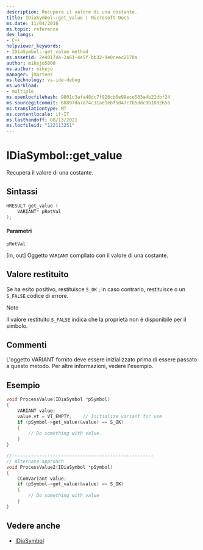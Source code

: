 ```yaml
---
description: Recupera il valore di una costante.
title: IDiaSymbol::get_value | Microsoft Docs
ms.date: 11/04/2016
ms.topic: reference
dev_langs:
- C++
helpviewer_keywords:
- IDiaSymbol::get_value method
ms.assetid: 2e40174a-2a61-4e5f-bb32-9e0ceec2178a
author: mikejo5000
ms.author: mikejo
manager: jmartens
ms.technology: vs-ide-debug
ms.workload:
- multiple
ms.openlocfilehash: 9801c3afa48dc7f926cb6e99ece583a4b21dbf24
ms.sourcegitcommit: 68897da7d74c31ae1ebf5d47c7b5ddc9b108265b
ms.translationtype: MT
ms.contentlocale: it-IT
ms.lasthandoff: 08/13/2021
ms.locfileid: "122113251"
---
```

# <a name="idiasymbolget_value"></a>IDiaSymbol::get_value
Recupera il valore di una costante.

## <a name="syntax"></a>Sintassi

```C++
HRESULT get_value (
    VARIANT* pRetVal
);
```

#### <a name="parameters"></a>Parametri
`pRetVal`

[in, out] Oggetto `VARIANT` compilato con il valore di una costante.

## <a name="return-value"></a>Valore restituito
Se ha esito positivo, restituisce `S_OK` ; in caso contrario, restituisce o un `S_FALSE` codice di errore.

> [!NOTE]
> Il valore restituito `S_FALSE` indica che la proprietà non è disponibile per il simbolo.

## <a name="remarks"></a>Commenti
L'oggetto VARIANT fornito deve essere inizializzato prima di essere passato a questo metodo. Per altre informazioni, vedere l'esempio.

## <a name="example"></a>Esempio

```C++
void ProcessValue(IDiaSymbol *pSymbol)
{
    VARIANT value;
    value.vt = VT_EMPTY;    // Initialize variant for use.
    if (pSymbol->get_value(&value) == S_OK)
    {
        // Do something with value.
    }
}

//----------------------------------------------------
// Alternate approach
void ProcessValue2(IDiaSymbol *pSymbol)
{
    CComVariant value;
    if (pSymbol->get_value(&value) == S_OK)
    {
        // Do something with value
    }
}
```

## <a name="see-also"></a>Vedere anche
- [IDiaSymbol](../../debugger/debug-interface-access/idiasymbol.md)
